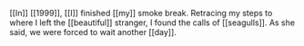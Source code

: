 [[In]] [[1999]], [[I]] finished [[my]] smoke break. Retracing my steps to where I left the [[beautiful]] stranger, I found the calls of [[seagulls]]. As she said, we were forced to wait another [[day]].